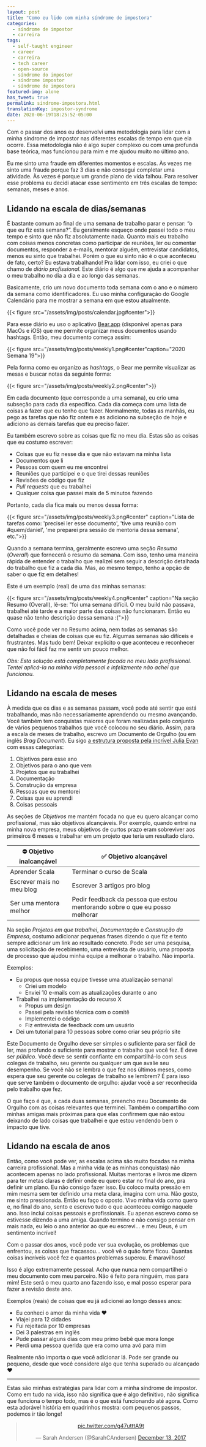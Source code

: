 ```yaml
---
layout: post
title: "Como eu lido com minha síndrome de impostora"
categories:
  - síndrome de impostor
  - carreira
tags:
  - self-taught engineer
  - career
  - carreira
  - tech career
  - open-source
  - síndrome do impostor
  - síndrome impostor
  - síndrome de impostora
featured-img: alone
has_tweet: true
permalink: sindrome-impostora.html
translationKey: impostor-syndrome
date: 2020-06-19T18:25:52-05:00
---
```


Com o passar dos anos eu desenvolvi uma metodologia para lidar com a minha síndrome de impostor nas diferentes escalas de tempo em que ela ocorre. Essa metodologia não é algo super complexo ou com uma profunda base teórica, mas funcionou para mim e me ajudou muito no último ano.<!--more--> 

Eu me sinto uma fraude em diferentes momentos e escalas. Às vezes me sinto uma fraude porque faz 3 dias e não consegui completar uma atividade. Às vezes é porque um grande plano de vida falhou. Para resolver esse problema eu decidi atacar esse sentimento em três escalas de tempo: semanas, meses e anos.


## Lidando na escala de dias/semanas

É bastante comum ao final de uma semana de trabalho parar e pensar: “o que eu fiz esta semana?”. Eu geralmente esqueço onde passei todo o meu tempo e sinto que não fiz absolutamente nada. Quanto mais eu trabalho com coisas menos concretas como participar de reuniões, ler ou comentar documentos, responder a e-mails, mentorar alguém, entrevistar candidatos, menos eu sinto que trabalhei. Porém o que eu sinto não é o que aconteceu de fato, certo? Eu estava trabalhando! Pra lidar com isso, eu criei o que chamo de *diário profissional*. Este diário é algo que me ajuda a acompanhar o meu trabalho no dia a dia e ao longo das semanas.

Basicamente, crio um novo documento toda semana com o ano e o número da semana como identificadores. Eu uso minha configuração do Google Calendário para me mostrar a semana em que estou atualmente.


{{< figure src="/assets/img/posts/calendar.jpg#center">}}

Para esse diário eu uso o aplicativo [Bear.app](https://bear.app/) (disponível apenas para MacOs e iOS) que me permite organizar meus documentos usando hashtags. Então, meu documento começa assim:

{{< figure src="/assets/img/posts/weekly1.png#center"caption="2020 Semana 19">}}

Pela forma como eu organizo as *hashtags*, o Bear me permite visualizar as mesas e buscar notas da seguinte forma:

{{< figure src="/assets/img/posts/weekly2.png#center">}}


Em cada documento (que corresponde a uma semana), eu crio uma subseção para cada dia específico. Cada dia começa com uma lista de coisas a fazer que eu tenho  que fazer. Normalmente, todas as manhãs, eu pego as tarefas que não fiz ontem e as adiciono na subseção de hoje e adiciono as demais tarefas que eu preciso fazer.

Eu também escrevo sobre as coisas que fiz no meu dia. Estas são as coisas que eu costumo escrever:


- Coisas que eu fiz nesse dia e que não estavam na minha lista
- Documentos que li 
- Pessoas com quem eu me encontrei
- Reuniões que participei e o que tirei dessas reuniões
- Revisões de código que fiz
- *Pull requests* que eu trabalhei
- Qualquer coisa que passei mais de 5 minutos fazendo

Portanto, cada dia fica mais ou menos dessa forma:

{{< figure src="/assets/img/posts/weekly3.png#center" caption="Lista de tarefas como: 'precisei ler esse documento', 'tive uma reunião com #quem/daniel', 'me preparei pra sessão de mentoria dessa semana', etc.">}}

Quando a semana termina, geralmente escrevo uma seção *Resumo* (*Overall*) que fornecerá o resumo da semana. Com isso, tenho uma maneira rápida de entender o trabalho que realizei sem seguir a descrição detalhada do trabalho que fiz a cada dia. Mas, ao mesmo tempo, tenho a opção de saber o que fiz em detalhes!

Este é um exemplo (real) de uma das minhas semanas:

{{< figure src="/assets/img/posts/weekly4.png#center" caption="Na seção Resumo (Overall), lê-se: \"foi uma semana difícil. O meu build não passava, trabalhei até tarde e a maior parte das coisas não funcionaram. Então eu quase não tenho descrição dessa semana :(">}}

Como você pode ver no Resumo acima, nem todas as semanas são detalhadas e cheias de coisas que eu fiz. Algumas semanas são difíceis e frustrantes. Mas tudo bem! Deixar explícito o que aconteceu e reconhecer que não foi fácil faz me sentir um pouco melhor. 

*Obs: Esta solução está completamente focada no meu lado profissional. Tentei aplicá-la na minha vida pessoal e infelizmente não achei que funcionou.*

## Lidando na escala de meses

À medida que os dias e as semanas passam, você pode até sentir que está trabalhando, mas não necessariamente aprendendo ou mesmo avançando. Você também tem conquistas maiores que foram realizadas pelo conjunto de vários pequenos trabalhos que você colocou no seu diário. Assim, para a escala de meses de trabalho, escrevo um Documento de Orgulho (ou em inglês *Brag Document*). Eu sigo [a estrutura proposta pela incrível Julia Evan](https://jvns.ca/blog/brag-documents/) com essas categorias:


1. Objetivos para esse ano
2. Objetivos para o ano que vem
3. Projetos que eu trabalhei
4. Documentação
5. Construção da empresa
6. Pessoas que eu mentorei
7. Coisas que eu aprendi
8. Coisas pessoais


As seções de *Objetivos* me mantém focada no que eu quero alcançar como profissional, mas são objetivos alcançáveis. Por exemplo, quando entrei na minha nova empresa, meus objetivos de curtos prazo eram sobreviver aos primeiros 6 meses e trabalhar em um projeto que teria um resultado claro.


| ⛔️ Objetivo inalcançável  | ✅ Objetivo alcançável                                                       |
| ------------------------- | --------------------------------------------------------------------------- |
| Aprender Scala            | Terminar o curso de Scala                                                   |
| Escrever mais no meu blog | Escrever 3 artigos pro blog                                                 |
| Ser uma mentora melhor    | Pedir feedback da pessoa que estou mentorando sobre o que eu posso melhorar |


Na seção *Projetos em que trabalhei*, *Documentação* e *Construção da Empresa*, costumo adicionar pequenas frases dizendo o que fiz e tento sempre adicionar um link ao resultado concreto. Pode ser uma pesquisa, uma solicitação de recebimento, uma entrevista de usuário, uma proposta de processo que ajudou minha equipe a melhorar o trabalho. Não importa.

Exemplos:


- Eu propus que nossa equipe tivesse uma atualização semanal
    - Criei um modelo
    - Enviei 10 e-mails com as atualizações durante o ano
- Trabalhei na implementação do recurso X
    - Propus um design
    - Passei pela revisão técnica com o comitê
    - Implementei o código
    - Fiz entrevista de feedback com um usuário
- Dei um tutorial para 10 pessoas sobre como criar seu próprio site

Este Documento de Orgulho deve ser simples o suficiente para ser fácil de ler, mas profundo o suficiente para mostrar o trabalho que você fez. E deve ser *público*. Você deve se sentir confiante em compartilhá-lo com seus colegas de trabalho, seu gerente ou qualquer um que avalie seu desempenho. Se você não se lembra o que fez nos últimos meses, como espera que seu gerente ou colegas de trabalho se lembrem? É para isso que serve também o documento de orgulho: ajudar você a ser reconhecida pelo trabalho que fez.

O que faço é que, a cada duas semanas, preencho meu Documento de Orgulho com as coisas relevantes que terminei. Também o compartilho com minhas amigas mais próximas para que elas confirmem que não estou deixando de lado coisas que trabalhei e que estou vendendo bem o impacto que tive.


## Lidando na escala de anos

Então, como você pode ver, as escalas acima são muito focadas na minha carreira profissional. Mas a minha vida (e as minhas conquistas) não acontecem apenas no lado profissional. Muitas mentoras e livros me dizem para ter metas claras e definir onde eu quero estar no final do ano, pra definir um plano. Eu não consigo fazer isso. Eu coloco muita pressão em mim mesma sem ter definido uma meta clara, imagina com uma. Não gosto, me sinto pressionada. Então eu faço o oposto. Vivo minha vida como quero e, no final do ano, sento e escrevo tudo o que aconteceu comigo naquele ano. Isso inclui coisas pessoais e profissionais. Eu apenas escrevo como se estivesse dizendo a uma amiga. Quando termino e não consigo pensar em mais nada, eu leio o ano anterior ao que eu escrevi... e meu Deus, é um sentimento incrível!

Com o passar dos anos, você pode ver sua evolução, os problemas que enfrentou, as coisas que fracassou... você vê o quão forte ficou. Quantas coisas incríveis você fez e quantos problemas superou. É maravilhoso!

Isso é algo extremamente pessoal. Acho que nunca nem compartilhei o meu documento com meu parceiro. Não é feito para ninguém, mas para mim! Este será o meu quarto ano fazendo isso, e mal posso esperar para fazer a revisão deste ano.

Exemplos (reais) de coisas que eu já adicionei ao longo desses anos:

- Eu conheci o amor da minha vida ❤ 
- Viajei para 12 cidades
- Fui rejeitada por 10 empresas
- Dei 3 palestras em inglês
- Pude passar alguns dias com meu primo bebê que mora longe
- Perdi uma pessoa querida que era como uma avó para mim

Realmente não importa o que você adicionar lá. Pode ser grande ou pequeno, desde que você considere algo que tenha superado ou alcançado ❤


----------

Estas são minhas estratégias para lidar com a minha síndrome de impostor. Como em tudo na vida, isso não significa que é algo definitivo, não significa que funciona o tempo todo, mas é o que está funcionando até agora. Como esta adorável história em quadrinhos mostra: com pequenos passos, podemos ir tão longe!

<center>
<blockquote class="twitter-tweet"><p lang="und" dir="ltr"><a href="https://t.co/g47utttA9t">pic.twitter.com/g47utttA9t</a></p>&mdash; Sarah Andersen (@SarahCAndersen) <a href="https://twitter.com/SarahCAndersen/status/940967297526661120?ref_src=twsrc%5Etfw">December 13, 2017</a></blockquote> 
</center>